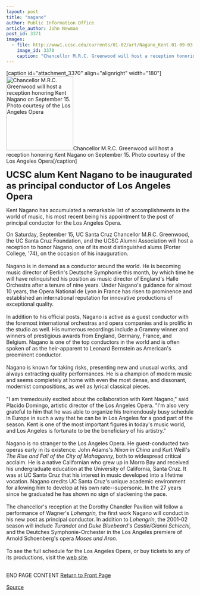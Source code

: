```yaml
---
layout: post
title: "nagano"
author: Public Information Office
article_author: John Newman
post_id: 3371
images:
  - file: http://www1.ucsc.edu/currents/01-02/art/Nagano_Kent.01-09-03.jpg
    image_id: 3370
    caption: "Chancellor M.R.C. Greenwood will host a reception honoring Kent Nagano on September 15. Photo courtesy of the Los Angeles Opera"
---
```


[caption id="attachment_3370" align="alignright" width="180"]<a href="http://dev-ucsc-news.pantheonsite.io/wp-content/uploads/2001/09/Nagano_Kent.01-09-03.jpg"><img class="size-full wp-image-3370" src="http://dev-ucsc-news.pantheonsite.io/wp-content/uploads/2001/09/Nagano_Kent.01-09-03.jpg" alt="Chancellor M.R.C. Greenwood will host a reception honoring Kent Nagano on September 15. Photo courtesy of the Los Angeles Opera" width="180" height="199" /></a>Chancellor M.R.C. Greenwood will host a reception honoring Kent Nagano on September 15. Photo courtesy of the Los Angeles Opera[/caption]
<p>
  <font size="5"><b>UCSC alum Kent Nagano to be inaugurated as principal conductor of Los Angeles Opera</b></font>
</p>
<p>
  Kent Nagano has accumulated a remarkable list of accomplishments in the world of music, his most recent being his appointment to the post of principal conductor for the Los Angeles Opera.
</p>On Saturday, September 15, UC Santa Cruz Chancellor M.R.C. Greenwood, the UC Santa Cruz Foundation, and the UCSC Alumni Association will host a reception to honor Nagano, one of its most distinguished alums (Porter College, '74), on the occasion of his inauguration.<br>
<br>
Nagano is in demand as a conductor around the world. He is becoming music director of Berlin's Deutsche Symphonie this month, by which time he will have relinquished his position as music director of England's Halle Orchestra after a tenure of nine years. Under Nagano's guidance for almost 10 years, the Opera National de Lyon in France has risen to prominence and established an international reputation for innovative productions of exceptional quality.<br>
<br>
In addition to his official posts, Nagano is active as a guest conductor with the foremost international orchestras and opera companies and is prolific in the studio as well. His numerous recordings include a Grammy winner and winners of prestigious awards from England, Germany, France, and Belgium. Nagano is one of the top conductors in the world and is often spoken of as the heir-apparent to Leonard Bernstein as American's preeminent conductor.<br>
<br>
Nagano is known for taking risks, presenting new and unusual works, and always extracting quality performances. He is a champion of modern music and seems completely at home with even the most dense, and dissonant, modernist compositions, as well as lyrical classical pieces.<br>
<br>
"I am tremedously excited about the collaboration with Kent Nagano," said Placido Domingo, artistic director of the Los Angeles Opera. "I'm also very grateful to him that he was able to organize his tremendously busy schedule in Europe in such a way that he can be in Los Angeles for a good part of the season. Kent is one of the most important figures in today's music world, and Los Angeles is fortunate to be the beneficiary of his artistry."<br>
<br>
Nagano is no stranger to the Los Angeles Opera. He guest-conducted two operas early in its existence: John Adams's <i>Nixon in China</i> and Kurt Weill's <i>The Rise and Fall of the City of Mahagonny,</i> both to widespread critical acclaim. He is a native Californian who grew up in Morro Bay and received his undergraduate education at the University of California, Santa Cruz. It was at UC Santa Cruz that his interest in music developed into a lifetime vocation. Nagano credits UC Santa Cruz's unique academic environment for allowing him to develop at his own rate--supersonic. In the 27 years since he graduated he has shown no sign of slackening the pace.<br>
<br>
The chancellor's reception at the Dorothy Chandler Pavilion will follow a performance of Wagner's <i>Lohengrin,</i> the first work Nagano will conduct in his new post as principal conductor. In addition to <i>Lohengrin</i>, the 2001-02 season will include <i>Turandot</i> and <i>Duke Bluebeard's Castle/Gianni Schicchi,</i> and the Deutches Symphonie-Orchester in the Los Angeles premiere of Arnold Schoenberg's opera <i>Moses und Aron.</i><br>
<br>
To see the full schedule for the Los Angeles Opera, or buy tickets to any of its productions, visit the <a href="http://www.laopera.org">web site</a>.
<p>
  <br>
  END PAGE CONTENT <a href="../../index.html">Return to Front Page</a> <img align="bottom" alt=" " border="0" height="1" src="../../images/trans.gif" width="385">
</p>
<p><a href="http://www1.ucsc.edu/currents/01-02/09-03/nagano.html" title="Permalink to nagano">Source</a></p>
